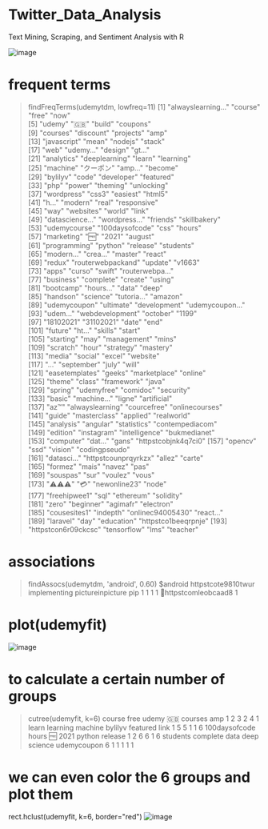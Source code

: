 # Twitter_Data_Analysis
Text Mining, Scraping, and Sentiment Analysis with R

![image](https://user-images.githubusercontent.com/62785524/138910374-1a0876d7-ca0f-49e6-998a-748b76e8a0a1.png)

# frequent terms
> findFreqTerms(udemytdm, lowfreq=11)
  [1] "alwayslearning…"    "course"             "free"               "now"               
  [5] "udemy"              "🇬🇧"                 "build"              "coupons"           
  [9] "courses"            "discount"           "projects"           "amp"               
 [13] "javascript"         "mean"               "nodejs"             "stack"             
 [17] "web"                "udemy…"             "design"             "gt…"               
 [21] "analytics"          "deeplearning"       "learn"              "learning"          
 [25] "machine"            "クーポン"           "amp…"               "become"            
 [29] "bylilyv"            "code"               "developer"          "featured"          
 [33] "php"                "power"              "theming"            "unlocking"         
 [37] "wordpress"          "css3"               "easiest"            "html5"             
 [41] "h…"                 "modern"             "real"               "responsive"        
 [45] "way"                "websites"           "world"              "link"              
 [49] "datascience…"       "wordpress…"         "friends"            "skillbakery"       
 [53] "udemycourse"        "100daysofcode"      "css"                "hours"             
 [57] "marketing"          "🆓"                 "2021"               "august"            
 [61] "programming"        "python"             "release"            "students"          
 [65] "modern…"            "crea…"              "master"             "react"             
 [69] "redux"              "routerwebpackand"   "update"             "v1663"             
 [73] "apps"               "curso"              "swift"              "routerwebpa…"      
 [77] "business"           "complete"           "create"             "using"             
 [81] "bootcamp"           "hours…"             "data"               "deep"              
 [85] "handson"            "science"            "tutoria…"           "amazon"            
 [89] "udemycoupon"        "ultimate"           "development"        "udemycoupon…"      
 [93] "udem…"              "webdevelopment"     "october"            "1199"              
 [97] "18102021"           "31102021"           "date"               "end"               
[101] "future"             "ht…"                "skills"             "start"             
[105] "starting"           "may"                "management"         "mins"              
[109] "scratch"            "hour"               "strategy"           "mastery"           
[113] "media"              "social"             "excel"              "website"           
[117] "…"                  "september"          "july"               "will"              
[121] "easetemplates"      "geeks"              "marketplace"        "online"            
[125] "theme"              "class"              "framework"          "java"              
[129] "spring"             "udemyfree"          "comidoc"            "security"          
[133] "basic"              "machine…"           "ligne"              "artificial"        
[137] "az™"                "alwayslearning"     "courcefree"         "onlinecourses"     
[141] "guide"              "masterclass"        "applied"            "realworld"         
[145] "analysis"           "angular"            "statistics"         "contempediacom"    
[149] "edition"            "instagram"          "intelligence"       "bukmedianet"       
[153] "computer"           "dat…"               "gans"               "httpstcobjnk4q7ci0"
[157] "opencv"             "ssd"                "vision"             "codingpseudo"      
[161] "datasci…"           "httpstcounprqyrkzx" "allez"              "carte"             
[165] "formez"             "mais"               "navez"              "pas"               
[169] "souspas"            "sur"                "voulez"             "vous"              
[173] "⚠️⚠️⚠️"                "💳"                 "newonline23"        "node"              
[177] "freehipwee1"        "sql"                "ethereum"           "solidity"          
[181] "zero"               "beginner"           "agimafr"            "electron"          
[185] "cousesites1"        "indepth"            "onlinec94005430"    "react…"            
[189] "laravel"            "day"                "education"          "httpstco1beeqrpnje"
[193] "httpstcon6r09ckcsc" "tensorflow"         "lms"                "teacher"  

 # associations
> findAssocs(udemytdm, 'android', 0.60)
$android
  httpstcote9810twur         implementing     pictureinpicture                  pip 
                   1                    1                    1                    1 
🔗httpstcomleobcaad8 
                   1 
                   
                   
# plot(udemyfit)
![image](https://user-images.githubusercontent.com/62785524/138910874-28d99b3d-f06e-4ebc-9ee6-d5c4b0e96cce.png)


# to calculate a certain number of groups
> cutree(udemyfit, k=6)
       course          free         udemy            🇬🇧       courses           amp 
            1             2             3             2             4             1 
        learn      learning       machine       bylilyv      featured          link 
            1             5             5             1             1             6 
100daysofcode         hours            🆓          2021        python       release 
            1             2             6             6             1             6 
     students      complete          data          deep       science   udemycoupon 
            6             1             1             1             1             1 
            
            
# we can even color the 6 groups and plot them
rect.hclust(udemyfit, k=6, border="red")
![image](https://user-images.githubusercontent.com/62785524/138911090-275bf407-3c0b-42de-939b-d97dd698ccdc.png)


